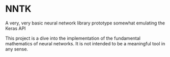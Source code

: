 # NNTK
A very, very basic neural network library prototype somewhat emulating the Keras API

This project is a dive into the implementation of the fundamental mathematics of neural networks. It is not intended to be a meaningful tool in any sense.
